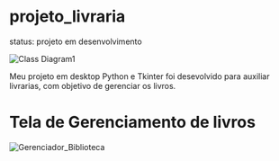 # projeto_livraria
status: projeto em desenvolvimento


![Class Diagram1](https://github.com/educador/projeto_livraria/assets/3937688/1642056f-f2bd-42b0-85c4-ec54981247f4)

 Meu projeto em desktop Python e Tkinter foi desevolvido para auxiliar livrarias, com objetivo de gerenciar os livros. 
 
 # Tela de Gerenciamento de livros
![Gerenciador_Biblioteca](https://github.com/educador/projeto_livraria/assets/3937688/da900a38-e596-4631-a036-61caea8a7559)
